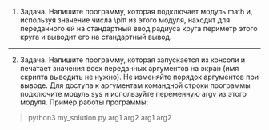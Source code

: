 1) Задача.
Напишите программу, которая подключает модуль math и, используя значение числа \piπ из этого модуля, находит для переданного ей на стандартный ввод радиуса круга периметр этого круга и выводит его на стандартный вывод.
------------------------------------------------------------------------------------------------------------------------------------------
2) Задача.
Напишите программу, которая запускается из консоли и печатает значения всех переданных аргументов на экран (имя скрипта выводить не нужно). Не изменяйте порядок аргументов при выводе.
Для доступа к аргументам командной строки программы подключите модуль sys и используйте переменную argv из этого модуля.
Пример работы программы:
> python3 my_solution.py arg1 arg2
arg1 arg2
